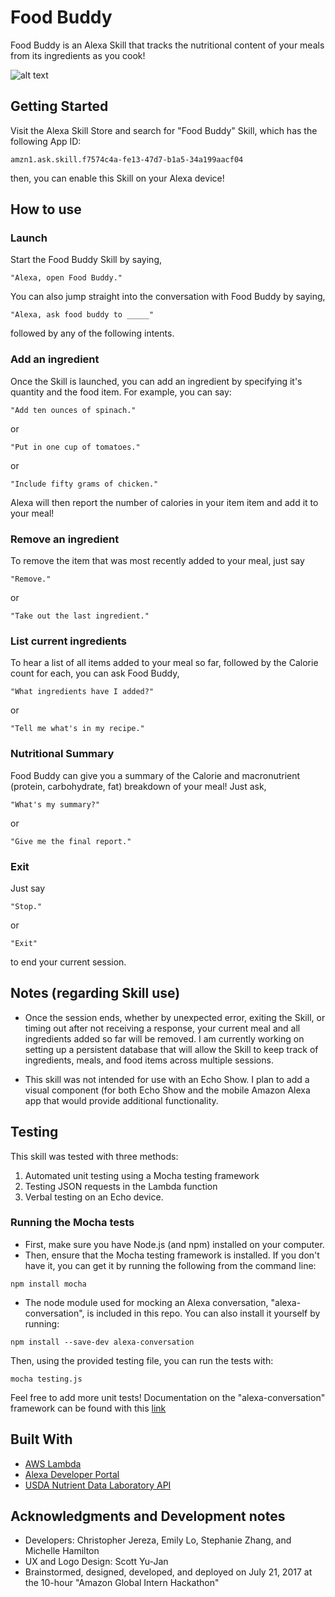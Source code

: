 # Food Buddy

Food Buddy is an Alexa Skill that tracks the nutritional content of your meals from its ingredients as you cook!

![alt text](food-buddy/food-buddy-badge.jpg?raw=true "Food Buddy Skill Badge")

## Getting Started

Visit the Alexa Skill Store and search for "Food Buddy" Skill, which has the following App ID:
```
amzn1.ask.skill.f7574c4a-fe13-47d7-b1a5-34a199aacf04
```
then, you can enable this Skill on your Alexa device!

## How to use

### Launch
Start the Food Buddy Skill by saying,
```
"Alexa, open Food Buddy."
```
You can also jump straight into the conversation with Food Buddy by saying,
```
"Alexa, ask food buddy to _____"
```
followed by any of the following intents.

### Add an ingredient

Once the Skill is launched, you can add an ingredient by specifying it's quantity and the food item. For example, you can say:
```
"Add ten ounces of spinach."
```
or
```
"Put in one cup of tomatoes."
```
or
```
"Include fifty grams of chicken."
```
Alexa will then report the number of calories in your item item and add it to your meal!
### Remove an ingredient
To remove the item that was most recently added to your meal, just say
```
"Remove."
```
or
```
"Take out the last ingredient."
```

### List current ingredients
To hear a list of all items added to your meal so far, followed by the Calorie count for each, you can ask Food Buddy,
```
"What ingredients have I added?"
```
or
```
"Tell me what's in my recipe."
```

### Nutritional Summary
Food Buddy can give you a summary of the Calorie and macronutrient (protein, carbohydrate, fat) breakdown of your
meal! Just ask,
```
"What's my summary?"
```
or
```
"Give me the final report."
```
### Exit
Just say
```
"Stop."
```
or
```
"Exit"
```
to end your current session.

## Notes (regarding Skill use)
- Once the session ends, whether by unexpected error, exiting the Skill, or timing out after not receiving a response, your
current meal and all ingredients added so far will be removed. I am currently working on setting up a persistent database
that will allow the Skill to keep track of ingredients, meals, and food items across multiple sessions.

- This skill was not intended for use with an Echo Show. I plan to add a visual component (for both Echo Show and the mobile
Amazon Alexa app that would provide additional functionality.


## Testing

This skill was tested with three methods:
1. Automated unit testing using a Mocha testing framework
2. Testing JSON requests in the Lambda function
3. Verbal testing on an Echo device.

### Running the Mocha tests
- First, make sure you have Node.js (and npm) installed on your computer.
- Then, ensure that the Mocha testing framework is installed. If you don't have it, you can get it by running
the following from the command line:
```
npm install mocha
```
- The node module used for mocking an Alexa conversation, "alexa-conversation", is included in this repo. You can also
install it yourself by running:
```
npm install --save-dev alexa-conversation
```
Then, using the provided testing file, you can run the tests with:
```
mocha testing.js
```
Feel free to add more unit tests! Documentation on the "alexa-conversation" framework can be found
with this [link](https://www.npmjs.com/package/alexa-conversation)

## Built With

* [AWS Lambda](https://aws.amazon.com/lambda/)
* [Alexa Developer Portal](https://developer.amazon.com/)
* [USDA Nutrient Data Laboratory API](https://www.npmjs.com/package/nutrient-data-laboratory)

## Acknowledgments and Development notes

* Developers: Christopher Jereza, Emily Lo, Stephanie Zhang, and Michelle Hamilton
* UX and Logo Design: Scott Yu-Jan
* Brainstormed, designed, developed, and deployed on July 21, 2017 at the 10-hour "Amazon Global Intern Hackathon"
